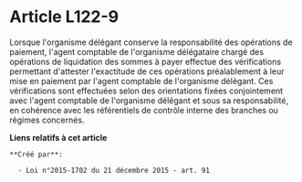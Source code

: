 # Article L122-9

Lorsque l'organisme délégant conserve la responsabilité des opérations de paiement, l'agent comptable de l'organisme
délégataire chargé des opérations de liquidation des sommes à payer effectue des vérifications permettant d'attester
l'exactitude de ces opérations préalablement à leur mise en paiement par l'agent comptable de l'organisme délégant. Ces
vérifications sont effectuées selon des orientations fixées conjointement avec l'agent comptable de l'organisme délégant et
sous sa responsabilité, en cohérence avec les référentiels de contrôle interne des branches ou régimes concernés.

**Liens relatifs à cet article**

	**Créé par**:

	  - Loi n°2015-1702 du 21 décembre 2015 - art. 91
